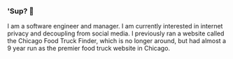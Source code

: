 ### 'Sup? 👏

I am a software engineer and manager.  I am currently interested in internet privacy and decoupling from social media.   I previously ran a website called the Chicago Food Truck Finder, which is no longer around, but had almost a 9 year run as the premier food truck website in Chicago. 
